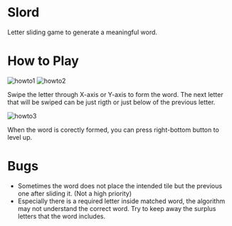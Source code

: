 # Slord
Letter sliding game to generate a meaningful word.

# How to Play

![howto1](https://user-images.githubusercontent.com/79690427/183223497-dd538dbf-0601-4adf-9300-c69092fef89d.png)
![howto2](https://user-images.githubusercontent.com/79690427/183223499-4a89d266-0e8a-4ac7-8363-ac63cc641ab2.png)

Swipe the letter through X-axis or Y-axis to form the word. The next letter that will be swiped can be just rigth or just below of the previous letter. 

![howto3](https://user-images.githubusercontent.com/79690427/183223609-b45e1005-8528-412c-ae4f-f00c9bfed8de.png)

When the word is corectly formed, you can press right-bottom button to level up.

# Bugs
- Sometimes the word does not place the intended tile but the previous one after sliding it. (Not a high priority)
- Especially there is a required letter inside matched word, the algorithm may not understand the correct word. Try to keep away the surplus letters that the word includes.


